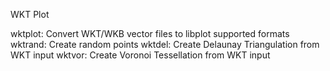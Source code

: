 WKT Plot

wktplot: Convert WKT/WKB vector files to libplot supported formats
wktrand: Create random points
wktdel:  Create Delaunay Triangulation from WKT input
wktvor:  Create Voronoi Tessellation from WKT input
